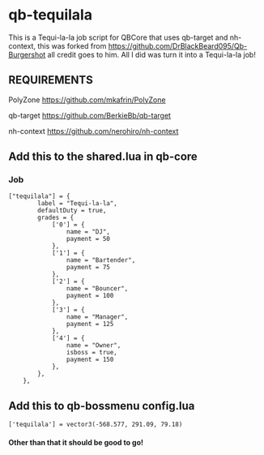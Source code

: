 # qb-tequilala

This is a Tequi-la-la job script for QBCore that uses qb-target and nh-context, this was forked from https://github.com/DrBlackBeard095/Qb-Burgershot all credit goes to him. All I did was turn it into a Tequi-la-la job!


## REQUIREMENTS

PolyZone https://github.com/mkafrin/PolyZone

qb-target https://github.com/BerkieBb/qb-target

nh-context https://github.com/nerohiro/nh-context

## Add this to the shared.lua in qb-core

### Job

```
["tequilala"] = {
		label = "Tequi-la-la",
		defaultDuty = true,
		grades = {
            ['0'] = {
                name = "DJ",
                payment = 50
            },
			['1'] = {
                name = "Bartender",
                payment = 75
            },
			['2'] = {
                name = "Bouncer",
                payment = 100
            },
			['3'] = {
                name = "Manager",
                payment = 125
            },
			['4'] = {
                name = "Owner",
				isboss = true,
                payment = 150
            },
        },
	},

``` 

## Add this to qb-bossmenu config.lua

```
['tequilala'] = vector3(-568.577, 291.09, 79.18)
```

#### Other than that it should be good to go!
